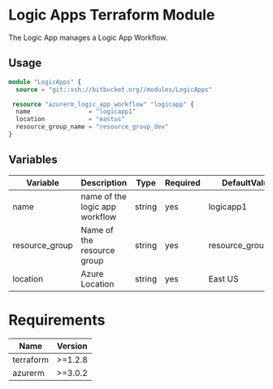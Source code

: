 # Logic Apps Terraform Module

The Logic App manages a Logic App Workflow.

## Usage

```terraform
module "LogicApps" {
  source = "git::ssh://bitbucket.org//modules/LogicApps"

 resource "azurerm_logic_app_workflow" "logicapp" {
  name                = "logicapp1"
  location            = "eastus"
  resource_group_name = "resource_group_dev"
}
```

## Variables

|   Variable  | Description    |    Type    |   Required    |   DefaultValue    |
|---	|---	|---	|---	|---	|
|   name	|   name of the logic app workflow  |   string  |   yes |   logicapp1   |
|   resource_group	|   Name of the resource group  |   string  |   yes |   resource_group_dev  |
|   location	|   Azure Location    |    string  |   yes |   East US    |



# Requirements
Name     | Version
---------|--------
terraform| >=1.2.8
azurerm	 | >=3.0.2